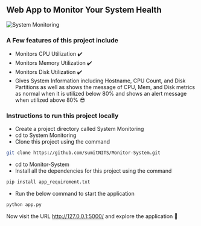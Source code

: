 ## Web App to Monitor Your System Health 

![System Monitoring](https://user-images.githubusercontent.com/37767537/230759231-2b6762c9-c652-4fd7-8487-5042689fb873.png)

### A Few features of this project include

- Monitors CPU Utilization ✔️
- Monitors Memory Utilization ✔️
- Monitors Disk Utilization ✔️
- Gives System Information including Hostname, CPU Count, and Disk Partitions as well as shows the message of CPU, Mem, and Disk metrics as normal when it is utilized below 80% and shows an alert message when utilized above 80% 😎

### Instructions to run this project locally

- Create a project directory called System Monitoring
- cd to System Monitoring
- Clone this project using the command
```bash
git clone https://github.com/sumitNITS/Monitor-System.git
```
- cd to Monitor-System
- Install all the dependencies for this project using the command
```bash
pip install app_requirement.txt
```
- Run the below command to start the application
```bash 
python app.py
```

Now visit the URL http://127.0.0.1:5000/ and explore the application 🚀

